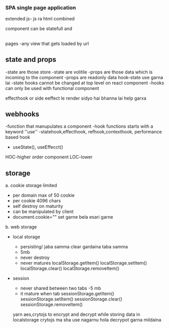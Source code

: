 
### SPA single page application
extended js- js ra html combined

component can be statefull and

## 
pages
-any view that gets loaded by url

## state and props
-state are those store
-state are volitile
-props are those data which is incoming to the component
-props are readonly data
hook-state use garna lai
-state hooks cannot be changed at top level on react component
-hooks can only be used with functional component

effecthook or side eeffect le render sidyo hai bhanna lai help garxa


## webhooks
-function that manupulates a component
-hook functions starts with a keyword ''use''
-statehook,effecthook, refhook,contexthook, performance based hook
- useState(), useEffecct()


HOC-higher order component
LOC-lower 

## storage
a. cookie storage
limited 
- per domain max of 50 cookie
- per cookie 4096 chars
- self destroy on maturity
- can be manipulated by client
- document.cookie="" set garne bela esari garne 



b. web storage
- local storage
    - persisting/ jaba samma clear gardaina taba samma
    - 5mb 
    - never destroy 
    - never matures
    localStorage.getItem()
    localStorage.setItem()
    localStorage.clear()
    localStorage.removeItem()

- session
    - never shared between two tabs
    -5 mb
    - it mature when tab
    sessionStorage.getItem()
    sessionStorage.setItem()
    sessionStorage.clear()
    sessionStorage.removeItem()



    yarn aes,crytojs to encrypt and decrypt while storing data in localstorage 
    crytojs ma sha use nagarnu hola decrypot garna mildaina 